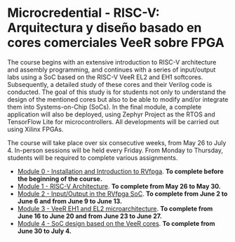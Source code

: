 # Microcredential - RISC-V: Arquitectura y diseño basado en cores comerciales VeeR sobre FPGA

The course begins with an extensive introduction to RISC-V architecture and assembly programming, and continues with a series of input/output labs using a SoC based on the RISC-V VeeR EL2 and EH1 softcores.
Subsequently, a detailed study of these cores and their Verilog code is conducted. The goal of this study is for students not only to understand the design of the mentioned cores but also to be able to modify and/or integrate them into Systems-on-Chip (SoCs).
In the final module, a complete application will also be deployed, using Zephyr Project as the RTOS and TensorFlow Lite for microcontrollers. All developments will be carried out using Xilinx FPGAs.

The course will take place over six consecutive weeks, from May 26 to July 4. In-person sessions will be held every Friday. From Monday to Thursday, students will be required to complete various assignments.

- [Module 0 - Installation and Introduction to RVfpga](https://github.com/artecs-group/RVfpga-sim-addons/tree/main/RVfpga_Microcredential/Module0). **To complete before the beginning of the course.**
- [Module 1 - RISC-V Architecture](https://github.com/artecs-group/RVfpga-sim-addons/tree/main/RVfpga_Microcredential/Module1). **To complete from May 26 to May 30.**
- [Module 2 - Input/Output in the RVfpga SoC](https://github.com/artecs-group/RVfpga-sim-addons/tree/main/RVfpga_Microcredential/Module2). **To complete from June 2 to June 6 and from June 9 to June 13.**
- [Module 3 - VeeR EH1 and EL2 microarchitecture](https://github.com/artecs-group/RVfpga-sim-addons/tree/main/RVfpga_Microcredential/Module3). **To complete from June 16 to June 20 and from June 23 to June 27.**
- [Module 4 - SoC design based on the VeeR cores](https://github.com/artecs-group/RVfpga-sim-addons/tree/main/RVfpga_Microcredential/Module4). **To complete from June 30 to July 4.**
